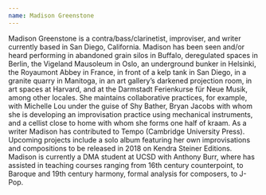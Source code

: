 ```yaml
---
name: Madison Greenstone
---
```

Madison Greenstone is a contra/bass/clarinetist, improviser, and writer currently based in San Diego, California. Madison has been seen and/or heard performing in abandoned grain silos in Buffalo, deregulated spaces in Berlin, the Vigeland Mausoleum in Oslo, an underground bunker in Helsinki, the Royaumont Abbey in France, in front of a kelp tank in San Diego, in a granite quarry in Manitoga, in an art gallery’s darkened projection room, in art spaces at Harvard, and at the Darmstadt Ferienkurse für Neue Musik, among other locales. She maintains collaborative practices, for example, with Michelle Lou under the guise of Shy Bather, Bryan Jacobs with whom she is developing an improvisation practice using mechanical instruments, and a cellist close to home with whom she forms one half of kraam. As a writer Madison has contributed to Tempo (Cambridge University Press). Upcoming projects include a solo album featuring her own improvisations and compositions to be released in 2018 on Kendra Steiner Editions. Madison is currently a DMA student at UCSD with Anthony Burr, where has assisted in teaching courses ranging from 16th century counterpoint, to Baroque and 19th century harmony, formal analysis for composers, to J-Pop.
